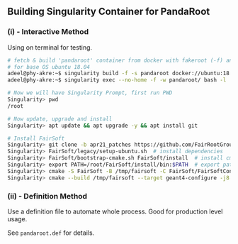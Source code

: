
## Building Singularity Container for PandaRoot


### (i) - Interactive Method

Using on terminal for testing.

```bash
# fetch & build 'pandaroot' container from docker with fakeroot (-f) and sandbox (-s)
# for base OS ubuntu 18.04
adeel@phy-akre:~$ singularity build -f -s pandaroot docker://ubuntu:18.04
adeel@phy-akre:~$ singularity exec --no-home -f -w pandaroot/ bash -l

# Now we will have Singularity Prompt, first run PWD
Singularity> pwd
/root

# Now update, upgrade and install
Singularity> apt update && apt upgrade -y && apt install git

# Install FairSoft
Singularity> git clone -b apr21_patches https://github.com/FairRootGroup/FairSoft
Singularity> FairSoft/legacy/setup-ubuntu.sh  # install dependencies
Singularity> FairSoft/bootstrap-cmake.sh FairSoft/install  # install cmake to FairSoft/install folder
Singularity> export PATH=/root/FairSoft/install/bin:$PATH  # export path to use cmake, one can install sys wide.
Singularity> cmake -S FairSoft -B /tmp/fairsoft -C FairSoft/FairSoftConfig.cmake  # config for build
Singularity> cmake --build /tmp/fairsoft --target geant4-configure -j8  # start build process
```

### (ii) - Definition Method
Use a definition file to automate whole process. Good for production level usage.

See `pandaroot.def` for details.